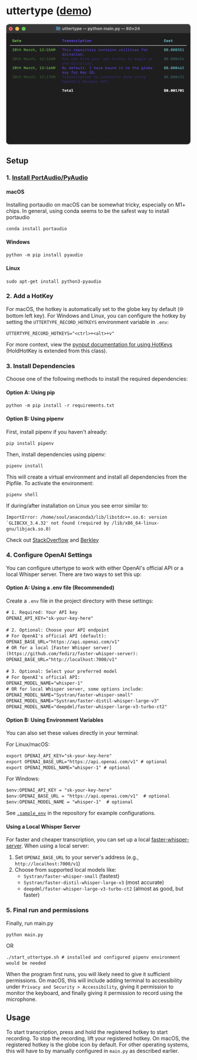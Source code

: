 # uttertype ([demo](https://www.youtube.com/watch?v=eSDYIFzU_fY))

<img src="./assets/sample_terminal.png" alt="alt text" style="width: 500px;"/>

## Setup

### 1. [Install PortAudio/PyAudio](https://people.csail.mit.edu/hubert/pyaudio/)
#### macOS
Installing portaudio on macOS can be somewhat tricky, especially on M1+ chips. In general, using conda seems to be the safest way to install portaudio
```
conda install portaudio
```
#### Windows
```
python -m pip install pyaudio
```
#### Linux
```
sudo apt-get install python3-pyaudio
```
### 2. Add a HotKey
For macOS, the hotkey is automatically set to the globe key by default (&#127760; bottom left key). For Windows and Linux, you can configure the hotkey by setting the `UTTERTYPE_RECORD_HOTKEYS` environment variable in `.env`:
```env
UTTERTYPE_RECORD_HOTKEYS="<ctrl>+<alt>+v"
```

For more context, view the [pynput documentation for using HotKeys](https://pynput.readthedocs.io/en/latest/keyboard.html#global-hotkeys) (HoldHotKey is extended from this class).

### 3. Install Dependencies
Choose one of the following methods to install the required dependencies:

#### Option A: Using pip
```shell
python -m pip install -r requirements.txt
```

#### Option B: Using pipenv
First, install pipenv if you haven't already:
```shell
pip install pipenv
```

Then, install dependencies using pipenv:
```shell
pipenv install
```

This will create a virtual environment and install all dependencies from the Pipfile. To activate the environment:
```shell
pipenv shell
```


If during/after installation on Linux you see error similar to:
```
ImportError: /home/soul/anaconda3/lib/libstdc++.so.6: version `GLIBCXX_3.4.32' not found (required by /lib/x86_64-linux-gnu/libjack.so.0)
```
Check out [StackOverflow](https://stackoverflow.com/questions/72540359/glibcxx-3-4-30-not-found-for-librosa-in-conda-virtual-environment-after-tryin) and [Berkley](https://bcourses.berkeley.edu/courses/1478831/pages/glibcxx-missing)


### 4. Configure OpenAI Settings

You can configure uttertype to work with either OpenAI's official API or a local Whisper server. There are two ways to set this up:

#### Option A: Using a .env file (Recommended)
Create a `.env` file in the project directory with these settings:

```env
# 1. Required: Your API key
OPENAI_API_KEY="sk-your-key-here"

# 2. Optional: Choose your API endpoint
# For OpenAI's official API (default):
OPENAI_BASE_URL="https://api.openai.com/v1"
# OR for a local [Faster Whisper server](https://github.com/fedirz/faster-whisper-server):
OPENAI_BASE_URL="http://localhost:7000/v1"

# 3. Optional: Select your preferred model
# For OpenAI's official API:
OPENAI_MODEL_NAME="whisper-1"
# OR for local Whisper server, some options include:
OPENAI_MODEL_NAME="Systran/faster-whisper-small"
OPENAI_MODEL_NAME="Systran/faster-distil-whisper-large-v3"
OPENAI_MODEL_NAME="deepdml/faster-whisper-large-v3-turbo-ct2"
```

#### Option B: Using Environment Variables
You can also set these values directly in your terminal:

For Linux/macOS:
```shell
export OPENAI_API_KEY="sk-your-key-here"
export OPENAI_BASE_URL="https://api.openai.com/v1" # optional
export OPENAI_MODEL_NAME="whisper-1" # optional
```

For Windows:
```shell
$env:OPENAI_API_KEY = "sk-your-key-here"
$env:OPENAI_BASE_URL = "https://api.openai.com/v1"  # optional
$env:OPENAI_MODEL_NAME = "whisper-1"  # optional
```

See [`.sample_env`](.sample_env) in the repository for example configurations.

#### Using a Local Whisper Server
For faster and cheaper transcription, you can set up a local [faster-whisper-server](https://github.com/fedirz/faster-whisper-server). When using a local server:

1. Set `OPENAI_BASE_URL` to your server's address (e.g., `http://localhost:7000/v1`)
2. Choose from supported local models like:
   - `Systran/faster-whisper-small` (fastest)
   - `Systran/faster-distil-whisper-large-v3` (most accurate)
   - `deepdml/faster-whisper-large-v3-turbo-ct2` (almost as good, but faster)

### 5. Final run and permissions
Finally, run main.py
```shell
python main.py
```
OR
```shell
./start_uttertype.sh # installed and configured pipenv environment would be needed
```

When the program first runs, you will likely need to give it sufficient permissions. On macOS, this will include adding terminal to accessibility under `Privacy and Security > Accessibility`, giving it permission to monitor the keyboard, and finally giving it permission to record using the microphone.

## Usage
To start transcription, press and hold the registered hotkey to start recording. To stop the recording, lift your registered hotkey. On macOS, the registered hotkey is the globe icon by default. For other operating systems, this will have to by manually configured in `main.py` as described earlier.
